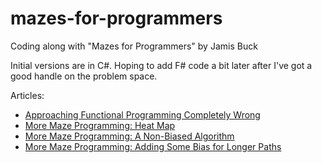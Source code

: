 # mazes-for-programmers
Coding along with "Mazes for Programmers" by Jamis Buck

Initial versions are in C#. Hoping to add F# code a bit later after I've got a good handle on the problem space.

Articles: 
* [Approaching Functional Programming Completely Wrong](https://jeremybytes.blogspot.com/2017/03/approaching-function-programming.html)
* [More Maze Programming: Heat Map](https://jeremybytes.blogspot.com/2017/07/more-maze-programming-heat-map.html)
* [More Maze Programming: A Non-Biased Algorithm](https://jeremybytes.blogspot.com/2017/07/more-maze-programming-non-biased.html)
* [More Maze Programming: Adding Some Bias for Longer Paths](https://jeremybytes.blogspot.com/2017/07/more-maze-programming-adding-some-bias.html)
